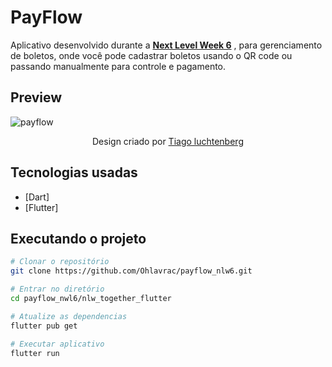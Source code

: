 # PayFlow
 Aplicativo desenvolvido durante a **[Next Level Week 6](https://nextlevelweek.com/)** , para gerenciamento de boletos, onde você pode cadastrar boletos usando o QR code ou passando manualmente para controle e pagamento.

## Preview 

![payflow](https://user-images.githubusercontent.com/46036174/123543994-8af5e800-d727-11eb-83e6-df64c151b580.png)

 <center> Design criado por <a href="https://www.instagram.com/tiagoluchtenberg/?hl=pt-br">Tiago luchtenberg</a> </center>

## Tecnologias usadas
* [Dart]
* [Flutter]

## Executando o projeto

```bash
# Clonar o repositório
git clone https://github.com/Ohlavrac/payflow_nlw6.git

# Entrar no diretório
cd payflow_nwl6/nlw_together_flutter

# Atualize as dependencias
flutter pub get

# Executar aplicativo
flutter run 
```
